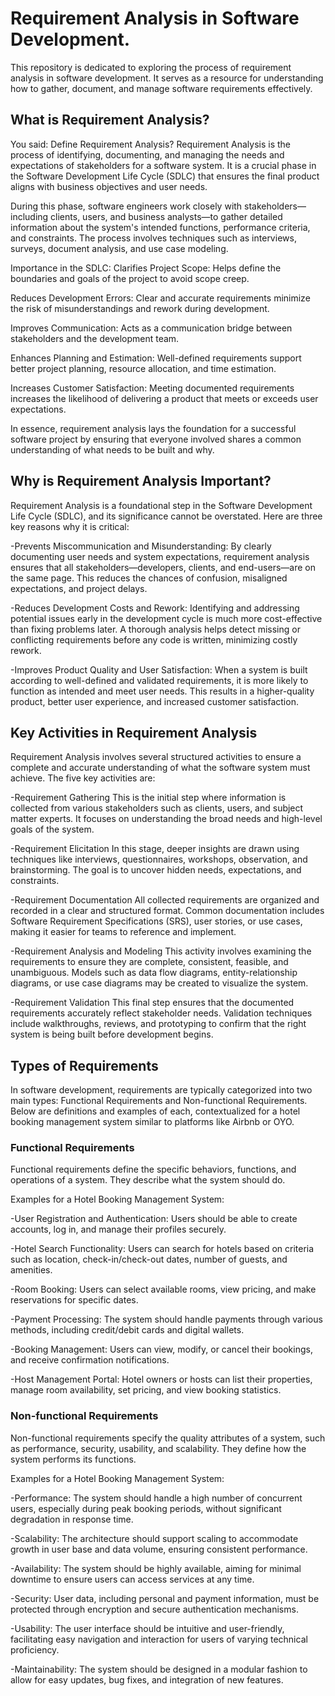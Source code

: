 # Requirement Analysis in Software Development.
This repository is dedicated to exploring the process of requirement analysis in software development. It serves as a resource for understanding how to gather, document, and manage software requirements effectively.

## What is Requirement Analysis?

You said:
 Define Requirement Analysis?
Requirement Analysis is the process of identifying, documenting, and managing the needs and expectations of stakeholders for a software system. It is a crucial phase in the Software Development Life Cycle (SDLC) that ensures the final product aligns with business objectives and user needs.

During this phase, software engineers work closely with stakeholders—including clients, users, and business analysts—to gather detailed information about the system's intended functions, performance criteria, and constraints. The process involves techniques such as interviews, surveys, document analysis, and use case modeling.

Importance in the SDLC:
Clarifies Project Scope: Helps define the boundaries and goals of the project to avoid scope creep.

Reduces Development Errors: Clear and accurate requirements minimize the risk of misunderstandings and rework during development.

Improves Communication: Acts as a communication bridge between stakeholders and the development team.

Enhances Planning and Estimation: Well-defined requirements support better project planning, resource allocation, and time estimation.

Increases Customer Satisfaction: Meeting documented requirements increases the likelihood of delivering a product that meets or exceeds user expectations.

In essence, requirement analysis lays the foundation for a successful software project by ensuring that everyone involved shares a common understanding of what needs to be built and why.


## Why is Requirement Analysis Important?
Requirement Analysis is a foundational step in the Software Development Life Cycle (SDLC), and its significance cannot be overstated. Here are three key reasons why it is critical:

-Prevents Miscommunication and Misunderstanding:
By clearly documenting user needs and system expectations, requirement analysis ensures that all stakeholders—developers, clients, and end-users—are on the same page. This reduces the chances of confusion, misaligned expectations, and project delays.

-Reduces Development Costs and Rework:
Identifying and addressing potential issues early in the development cycle is much more cost-effective than fixing problems later. A thorough analysis helps detect missing or conflicting requirements before any code is written, minimizing costly rework.

-Improves Product Quality and User Satisfaction:
When a system is built according to well-defined and validated requirements, it is more likely to function as intended and meet user needs. This results in a higher-quality product, better user experience, and increased customer satisfaction.

## Key Activities in Requirement Analysis
Requirement Analysis involves several structured activities to ensure a complete and accurate understanding of what the software system must achieve. The five key activities are:

-Requirement Gathering
This is the initial step where information is collected from various stakeholders such as clients, users, and subject matter experts. It focuses on understanding the broad needs and high-level goals of the system.

-Requirement Elicitation
In this stage, deeper insights are drawn using techniques like interviews, questionnaires, workshops, observation, and brainstorming. The goal is to uncover hidden needs, expectations, and constraints.

-Requirement Documentation
All collected requirements are organized and recorded in a clear and structured format. Common documentation includes Software Requirement Specifications (SRS), user stories, or use cases, making it easier for teams to reference and implement.

-Requirement Analysis and Modeling
This activity involves examining the requirements to ensure they are complete, consistent, feasible, and unambiguous. Models such as data flow diagrams, entity-relationship diagrams, or use case diagrams may be created to visualize the system.

-Requirement Validation
This final step ensures that the documented requirements accurately reflect stakeholder needs. Validation techniques include walkthroughs, reviews, and prototyping to confirm that the right system is being built before development begins.

## Types of Requirements
In software development, requirements are typically categorized into two main types: Functional Requirements and Non-functional Requirements. Below are definitions and examples of each, contextualized for a hotel booking management system similar to platforms like Airbnb or OYO.

### Functional Requirements
Functional requirements define the specific behaviors, functions, and operations of a system. They describe what the system should do.

Examples for a Hotel Booking Management System:

-User Registration and Authentication:
Users should be able to create accounts, log in, and manage their profiles securely.

-Hotel Search Functionality:
Users can search for hotels based on criteria such as location, check-in/check-out dates, number of guests, and amenities.

-Room Booking:
Users can select available rooms, view pricing, and make reservations for specific dates.

-Payment Processing:
The system should handle payments through various methods, including credit/debit cards and digital wallets.

-Booking Management:
Users can view, modify, or cancel their bookings, and receive confirmation notifications.

-Host Management Portal:
Hotel owners or hosts can list their properties, manage room availability, set pricing, and view booking statistics.

### Non-functional Requirements
Non-functional requirements specify the quality attributes of a system, such as performance, security, usability, and scalability. They define how the system performs its functions.

Examples for a Hotel Booking Management System:

-Performance:
The system should handle a high number of concurrent users, especially during peak booking periods, without significant degradation in response time.

-Scalability:
The architecture should support scaling to accommodate growth in user base and data volume, ensuring consistent performance.

-Availability:
The system should be highly available, aiming for minimal downtime to ensure users can access services at any time.

-Security:
User data, including personal and payment information, must be protected through encryption and secure authentication mechanisms.

-Usability:
The user interface should be intuitive and user-friendly, facilitating easy navigation and interaction for users of varying technical proficiency.

-Maintainability:
The system should be designed in a modular fashion to allow for easy updates, bug fixes, and integration of new features.
